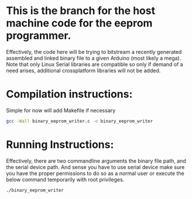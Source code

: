 # This is the branch for the host machine code for the eeprom programmer. 
Effectively, the code here will be trying to bitstream a recently generated assembled and linked binary file to a given Arduino (most likely a mega). Note that only Linux Serial libraries are compatible so only if demand of a need arises, additional crossplatform libraries will not be added.

# Compilation instructions:
Simple for now will add Makefile if necessary
```bash
gcc -Wall binary_eeprom_writer.c -o binary_eeprom_writer
```

# Running Instructions:
Effectively, there are two commandline arguments the binary file path, and the serial device path. And sense you have to use serial device make sure you have the proper permissions to do so as a normal user or execute the below command temporarily with root privileges.
```bash
./binary_eeprom_writer
```
